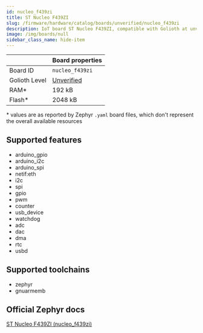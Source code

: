 ```yaml
---
id: nucleo_f439zi
title: ST Nucleo F439ZI
slug: /firmware/hardware/catalog/boards/unverified/nucleo_f439zi
description: IoT board ST Nucleo F439ZI, compatible with Golioth at unverified level.
image: /img/boards/null
sidebar_class_name: hide-item
---
```


[//]: # (This is an auto-generated file, do not edit! Changes to it will be lost upon re-generation)



|                | Board properties     |
| -------------  | -------------------- |
| Board ID       | `nucleo_f439zi` |
| Golioth Level  | [Unverified](/firmware/hardware#unverified-boards) |
| RAM*           | 192 kB |
| Flash*         | 2048 kB |

\* values are as reported by Zephyr `.yaml` board files, which don't represent the overall available resources



## Supported features

* arduino_gpio
* arduino_i2c
* arduino_spi
* netif:eth
* i2c
* spi
* gpio
* pwm
* counter
* usb_device
* watchdog
* adc
* dac
* dma
* rtc
* usbd

## Supported toolchains

* zephyr
* gnuarmemb

## Official Zephyr docs

[ST Nucleo F439ZI (nucleo_f439zi)](https://docs.zephyrproject.org/latest/boards/st/nucleo_f439zi/doc/index.html)

